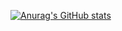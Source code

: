 [![Anurag's GitHub stats](https://github-readme-stats.vercel.app/api?username=AlbertPuwadol&show_icons=true)](https://github.com/anuraghazra/github-readme-stats)
